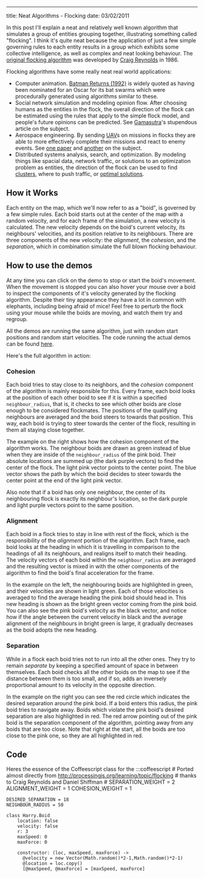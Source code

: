 --- 
title: Neat Algorithms - Flocking
date: 03/02/2011

In this post I'll explain a neat and relatively well known algorithm that simulates a group of entities grouping together, illustrating something called "flocking". I think it's quite neat because the application of just a few simple governing rules to each entity results in a group which exhibits some collective intelligence, as well as complex and neat looking behaviour. The [original flocking algorithm][2] was developed by [Craig Reynolds][1] in 1986.

Flocking algorithms have some really neat real world applications:

 * Computer animation. [Batman Returns (1992)][3] is widely quoted as having been nominated for an Oscar for its bat swarms which were procedurally generated using algorithms similar to these.
 * Social network simulation and modeling opinion flow. After choosing humans as the entities in the flock, the overall direction of the flock can be estimated using the rules that apply to the simple flock model, and people's future opinions can be predicted. See [Gamasutra][4]'s stupendous article on the subject.
 * Aerospace engineering. By sending [UAV](http://en.wikipedia.org/wiki/Unmanned_aerial_vehicle)s on missions in flocks they are able to more effectively complete their missions and react to enemy events. See [one paper][5] and [another][6] on the subject.
 * Distributed systems analysis, search, and optimization. By modeling things like spacial data, network traffic, or solutions to an optimization problem as entities, the direction of the flock can be used to find [clusters][7], where to push traffic, or [optimal solutions][8].

## How it Works

Each entity on the map, which we'll now refer to as a "boid", is governed by a few simple rules. Each boid starts out at the center of the map with a random velocity, and for each frame of the simulation, a new velocity is calculated. The new velocity depends on the boid's current velocity, its neighbours' velocities, and its position relative to its neighbours. There are three components of the new velocity: the _alignment_, the _cohesion_, and the _separation_, which in combination simulate the full blown flocking behaviour.

## How to use the demos

At any time you can click on the demo to stop or start the boid's movement. When the movement is stopped you can also hover your mouse over a boid to inspect the components of it's velocity generated by the flocking algorithm. Despite their tiny appearance they have a lot in common with elephants, including being afraid of mice! Feel free to perturb the flock using your mouse while the boids are moving, and watch them try and regroup.

All the demos are running the same algorithm, just with random start positions and random start velocities. The code running the actual demos can be found [here](https://github.com/hornairs/blog/tree/master/assets/coffeescripts/flocking).

Here's the full algorithm in action:

<div class="flock" id="prettyDemo"></div>

### Cohesion

<div class="flock" id="cohesionDemo"></div>

Each boid tries to stay close to its neighbors, and the _cohesion_ component of the algorithm is mainly responsible for this. Every frame, each boid looks at the position of each other boid to see if it is within a specified `neighbour_radius`, that is, it checks to see which other boids are close enough to be considered flockmates. The positions of the qualifying neighbours are averaged and the boid steers to towards that position. This way, each boid is trying to steer towards the center of the flock, resulting in them all staying close together. 

The example on the right shows how the cohesion component of the algorithm works. The neighbour boids are drawn as green instead of blue when they are inside of the `neighbour_radius` of the pink boid. Their absolute locations are summed up (the dark purple vectors) to find the center of the flock. The light pink vector points to the center point. The blue vector shows the path by which the boid decides to steer towards the center point at the end of the light pink vector.

Also note that if a boid has only one neighbour, the center of its neighbouring flock is exactly its neighbour's location, so the dark purple and light purple vectors point to the same position.

### Alignment

<div class="flock" id="alignmentDemo"></div>

Each boid in a flock tries to stay in line with rest of the flock, which is the responsibility of the _alignment_ portion of the algorithm. Each frame, each boid looks at the heading in which it is travelling in comparison to the headings of all its neighbours, and realigns itself to match their heading. The velocity vectors of each boid within the `neighbour_radius` are averaged and the resulting vector is mixed in with the other components of the algorithm to find the boid's final acceleration for the frame.

In the example on the left, the neighbouring boids are highlighted in green, and their velocities are shown in light green. Each of those velocities is averaged to find the average heading the pink boid should head in. This new heading is shown as the bright green vector coming from the pink boid. You can also see the pink boid's velocity as the black vector, and notice how if the angle between the current velocity in black and the average alignment of the neighbours in bright green is large, it gradually decreases as the boid adopts the new heading.

### Separation

<div class="flock" id="separationDemo"></div>

While in a flock each boid tries not to run into all the other ones. They try to remain _separate_ by keeping a specified amount of space in between themselves. Each boid checks all the other boids on the map to see if the distance between them is too small, and if so, adds an inversely proportional amount to its velocity in the opposite direction.

In the example on the right you can see the red circle which indicates the desired separation around the pink boid. If a boid enters this radius, the pink boid tries to navigate away. Boids which violate the pink boid's desired separation are also highlighted in red. The red arrow pointing out of the pink boid is the separation component of the algorithm, pointing away from any boids that are too close. Note that right at the start, all the boids are too close to the pink one, so they are all highlighted in red. 

## Code

Heres the essence of the Coffeescript class for the 
    :::coffeescript
    # Ported almost directly from http://processingjs.org/learning/topic/flocking
    # thanks to Craig Reynolds and Daniel Shiffman
    # 
    SEPARATION_WEIGHT = 2
    ALIGNMENT_WEIGHT = 1
    COHESION_WEIGHT = 1

    DESIRED_SEPARATION = 18
    NEIGHBOUR_RADIUS = 50

    class Harry.Boid
        location: false
        velocity: false
        r: 3
        maxSpeed: 0
        maxForce: 0
        
        constructor: (loc, maxSpeed, maxForce) ->
          @velocity = new Vector(Math.random()*2-1,Math.random()*2-1)
          @location = loc.copy()
          [@maxSpeed, @maxForce] = [maxSpeed, maxForce]

<script type="text/javascript">
  var Harry = {};
</script>

<script src="/js/processing.js" type="text/javascript"></script>
<script src="/js/flocking/vector.js" type="text/javascript"></script>
<script src="/js/flocking/boid.js" type="text/javascript"></script>
<script src="/js/flocking/flock.js" type="text/javascript"></script>
<script src="/js/flocking/flocking.js" type="text/javascript"></script>
<link href='/css/flocking.css' rel='stylesheet' type='text/css' /> 

[1]: http://www.red3d.com/cwr/index.html "Craig Reynold's personal site"
[2]: http://www.red3d.com/cwr/boids/ "Craig Reynold's site on Boids & Flocking"
[3]: http://www.imdb.com/title/tt0103776/awards "Batman Returns (1992) Awards list"
[4]: http://www.gamasutra.com/view/feature/1815/modeling_opinion_flow_in_humans_.php "Modeling opinion flow using Boid algorithms at Gamasutra"
[5]: http://ieeexplore.ieee.org/xpl/freeabs_all.jsp?arnumber=1470734 "Paper from the ACC in 2005 describing the performance of UAV flock missions"
[6]: http://ieeexplore.ieee.org/Xplore/login.jsp?url=http://ieeexplore.ieee.org/iel5/5351161/5356514/05356552.pdf%3Farnumber%3D5356552&authDecision=-203 "Paper from the ACC in 2005 describing the performance of UAV flock missions"
[7]: http://www.springerlink.com/content/c7t0fb6a54flkrw8/ "Paper on performant parallel spacial clustering from 2002"
[8]: http://www.engr.iupui.edu/~shi/pso.html "Page on particle swarm optimization with references."
